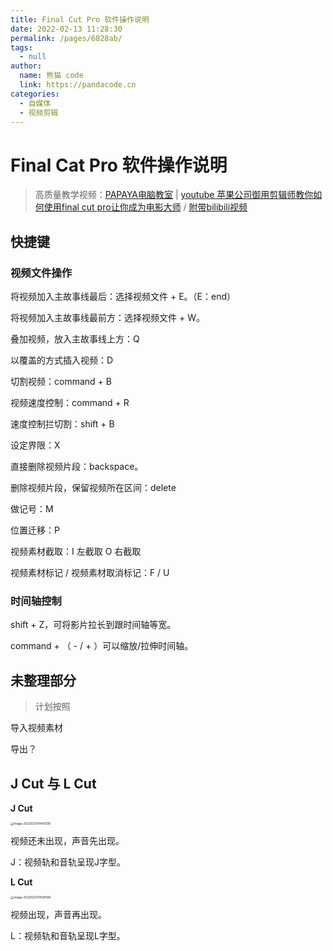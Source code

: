 ```yaml
---
title: Final Cut Pro 软件操作说明
date: 2022-02-13 11:28:30
permalink: /pages/6828ab/
tags: 
  - null
author: 
  name: 熊猫 code
  link: https://pandacode.cn
categories: 
  - 自媒体
  - 视频剪辑
---
```

# Final Cat Pro 软件操作说明

> 高质量教学视频：[PAPAYA电脑教室](https://space.bilibili.com/402780815) | [youtube 苹果公司御用剪辑师教你如何使用final cut pro让你成为电影大师](https://www.youtube.com/watch?v=H883qIGV48E&t=1909s) / [附带bilibili视频](https://www.bilibili.com/video/BV1qE411c7co?share_source=copy_web) 



## 快捷键

### 视频文件操作

将视频加入主故事线最后：选择视频文件 + E。（E：end）

将视频加入主故事线最前方：选择视频文件 + W。

叠加视频，放入主故事线上方：Q

以覆盖的方式插入视频：D



切割视频：command + B



视频速度控制：command + R

速度控制拦切割：shift + B



设定界限：X

直接删除视频片段：backspace。

删除视频片段，保留视频所在区间：delete

做记号：M

位置迁移：P

视频素材截取：I 左截取 O 右截取

视频素材标记 / 视频素材取消标记：F / U



### 时间轴控制

shift + Z，可将影片拉长到跟时间轴等宽。

command + （ - / + ）可以缩放/拉伸时间轴。



## 未整理部分

> 计划按照

导入视频素材

导出？



## J Cut 与 L Cut

**J Cut**

<img src="https://gitee.com/guoshunfa/panda-files/raw/master/blog/202202201731500.png" alt="image-20220213114401291" style="zoom:33%;" /> 

视频还未出现，声音先出现。

J：视频轨和音轨呈现J字型。

**L Cut**

<img src="https://gitee.com/guoshunfa/panda-files/raw/master/blog/202202201731733.png" alt="image-20220213114541198" style="zoom:33%;" /> 

视频出现，声音再出现。

L：视频轨和音轨呈现L字型。